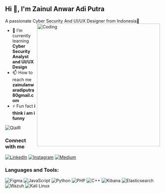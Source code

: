 ## Hi 👋, I'm Zainul Anwar Adi Putra
A passionate Cyber Security And UI/UX Designer from Indonesia🗿
<img align="right" alt="Coding" width="400" src="https://media.giphy.com/media/L1R1tvI9svkIWwpVYr/giphy.gif">

- 🌱 I’m currently learning **Cyber Security Analyst and UI/UX Design**
- 📫 How to reach me **zainulanwaradiputra80gmail.com**
- ⚡ Fun fact **i think i am i funny**
<p align="left"> <img src="https://komarev.com/ghpvc/?username=QialR&label=Profile%20views&color=0e75b6&style=flat" alt="QialR" /> </p>
<h3 align="left"> Connect with me</h3>

[![LinkedIn](https://img.shields.io/badge/-LinkedIn-blue?style=flat&logo=linkedin&logoColor=white)](your-linkedin-url)
[![Instagram](https://img.shields.io/badge/-Instagram-red?style=flat&logo=instagram&logoColor=white)](your-instagram-url)
[![Medium](https://img.shields.io/badge/-Medium-black?style=flat&logo=medium&logoColor=white)](your-medium-url)

### Languages and Tools:
![Figma](https://img.shields.io/badge/Figma-F24E1E?style=flat&logo=figma&logoColor=white)
![JavaScript](https://img.shields.io/badge/JavaScript-F7DF1E?style=flat&logo=javascript&logoColor=black)
![Python](https://img.shields.io/badge/Python-F7DF1E?style=flat&logo=Python&logoColor=white)
![PHP](https://img.shields.io/badge/PHP-777BB4?style=flat&logo=php&logoColor=white)
![C++](https://img.shields.io/badge/C++-00599C?style=flat&logo=c%2B%2B&logoColor=white)
![Kibana](https://img.shields.io/badge/Kibana-005571?style=flat&logo=kibana&logoColor=white)
![Elasticsearch](https://img.shields.io/badge/Elasticsearch-005571?style=flat&logo=elasticsearch&logoColor=white)
![Wazuh](https://img.shields.io/badge/Wazuh-005571?style=flat&logo=wazuh&logoColor=white)
![Kali Linux](https://img.shields.io/badge/Kali_Linux-557C94?style=flat&logo=kali-linux&logoColor=white)
